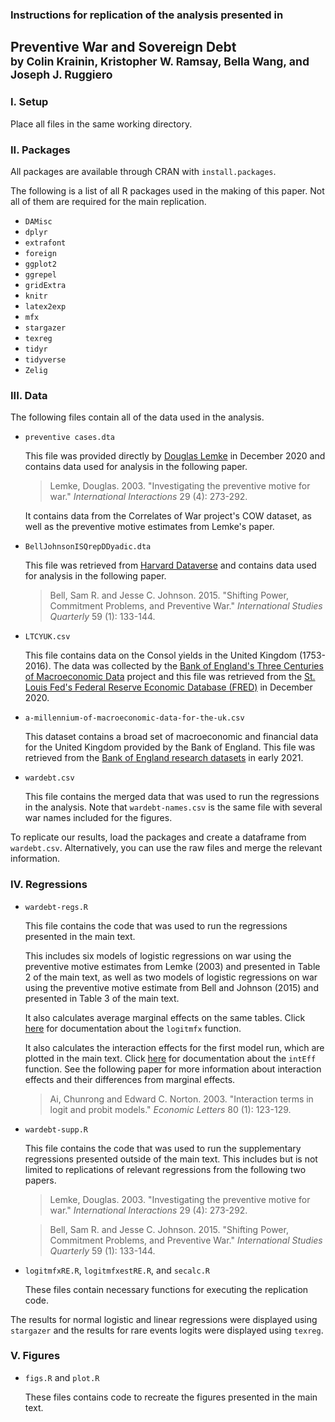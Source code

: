 ### Instructions for replication of the analysis presented in
## Preventive War and Sovereign Debt <br><small> by Colin Krainin, Kristopher W. Ramsay, Bella Wang, and Joseph J. Ruggiero</small>


### I. Setup
Place all files in the same working directory.

### II. Packages
All packages are available through CRAN with ```install.packages```.

The following is a list of all R packages used in the making of this paper. 
Not all of them are required for the main replication.
- ```DAMisc```  
- ```dplyr```  
- ```extrafont```
- ```foreign```
- ```ggplot2```
- ```ggrepel```
- ```gridExtra```
- ```knitr```
- ```latex2exp```
- ```mfx```
- ```stargazer```
- ```texreg```
- ```tidyr```
- ```tidyverse```
- ```Zelig```

### III. Data

The following files contain all of the data used in the analysis.

* ```preventive cases.dta```

    This file was provided directly by [Douglas Lemke](https://sites.psu.edu/territorialcontenders/) in December 2020 and contains data used for analysis in the following paper.

    > Lemke, Douglas. 2003. "Investigating the preventive motive for war." *International Interactions* 29 (4): 273-292.

    It contains data from the Correlates of War project's COW dataset, as well as the preventive motive estimates from Lemke's paper.

* ```BellJohnsonISQrepDDyadic.dta```

    This file was retrieved from [Harvard Dataverse](https://dataverse.harvard.edu/dataset.xhtml?persistentId=doi:10.7910/DVN/MYBQTZ) and contains data used for analysis in the following paper.

    > Bell, Sam R. and Jesse C. Johnson. 2015. "Shifting Power, Commitment Problems, and Preventive War." <em>International Studies Quarterly</em> 59 (1): 133-144.

* ```LTCYUK.csv```

    This file contains data on the Consol yields in the United Kingdom (1753-2016). The data was collected by the [Bank of England's Three Centuries of Macroeconomic Data](https://www.bankofengland.co.uk/statistics/research-datasets) project and this file was retrieved from the [St. Louis Fed's Federal Reserve Economic Database (FRED)](https://fred.stlouisfed.org/series/LTCYUK) in December 2020.

* ```a-millennium-of-macroeconomic-data-for-the-uk.csv```

    This dataset contains a broad set of macroeconomic and financial data for the United Kingdom provided by the Bank of England. This file was retrieved from the [Bank of England research datasets](https://www.bankofengland.co.uk/statistics/research-datasets) in early 2021.

* ```wardebt.csv```

    This file contains the merged data that was used to run the regressions in the analysis. Note that ```wardebt-names.csv``` is the same file with several war names included for the figures.

To replicate our results, load the packages and create a dataframe from ```wardebt.csv```.
Alternatively, you can use the raw files and merge the relevant information.

### IV. Regressions

* ```wardebt-regs.R```

    This file contains the code that was used to run the regressions presented in the main text.

    This includes six models of logistic regressions on war using the preventive motive estimates from Lemke (2003) and presented in Table 2 of the main text, as well as two models of logistic regressions on war using the preventive motive estimate from Bell and Johnson (2015) and presented in Table 3 of the main text.

    It also calculates average marginal effects on the same tables.
    Click [here](https://cran.r-project.org/web/packages/mfx/mfx.pdf) for documentation about the ```logitmfx``` function.
    
    It also calculates the interaction effects for the first model run, which are plotted in the main text.
    Click [here](https://cran.r-project.org/web/packages/DAMisc/DAMisc.pdf) for documentation about the ```intEff``` function.
    See the following paper for more information about interaction effects and their differences from marginal effects.

    > Ai, Chunrong and Edward C. Norton. 2003. "Interaction terms in logit and probit models." <em>Economic Letters</em> 80 (1): 123-129.

* ```wardebt-supp.R```

    This file contains the code that was used to run the supplementary regressions presented outside of the main text. This includes but is not limited to replications of relevant regressions from the following two papers.

    > Lemke, Douglas. 2003. "Investigating the preventive motive for war." *International Interactions* 29 (4): 273-292.

    >Bell, Sam R. and Jesse C. Johnson. 2015. "Shifting Power, Commitment Problems, and Preventive War." <em>International Studies Quarterly</em> 59 (1): 133-144.

* ```logitmfxRE.R```, ```logitmfxestRE.R```, and ```secalc.R```

    These files contain necessary functions for executing the replication code.

The results for normal logistic and linear regressions were displayed using ```stargazer``` and the results for rare events logits were displayed using ```texreg```.

### V. Figures

* ```figs.R``` and ```plot.R```

    These files contains code to recreate the figures presented in the main text.


